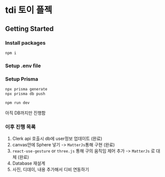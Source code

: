 # tdi 토이 플젝

## Getting Started

### Install packages

```bash
npm i
```

### Setup .env file

### Setup Prisma

```bash
npx prisma generate
npx prisma db push
```

```bash
npm run dev
```

아직 DB까지만 진행함

### 이후 진행 목록
1. Clerk api 호출시 db에 user정보 업데이트 (완료)
2. canvas안에 Sphere 넣기 -> `MatterJs`통해 구현 (완료)
3. `react-use-gesture` or `three.js` 통해 구의 움직임 제어 추가 -> `MatterJs` 로 대체 (완료)
4. Database 재설계
5. 사진, 디데이, 내용 추가해서 디비 연동하기
